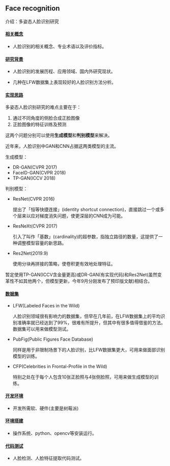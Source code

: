 ## Face recognition

介绍：多姿态人脸识别研究

#### [相关概念](./doc/concept.md)

- 人脸识别的相关概念、专业术语以及评价指标。

#### [研究背景](./doc/background.md)

- 人脸识别的发展历程、应用领域、国内外研究现状。

- 几种在LFW数据集上表现较好的人脸识别方法分析。

#### [实现思路](doc/TP_GAN+Res2Net.md)

多姿态人脸识别研究的难点主要在于：

1. 通过不同角度的侧脸合成正脸图像
2. 正脸图像的特征训练及预测

这两个问题分别可以使用**生成模型**和**判别模型**来解决。

近年来，人脸识别中GAN和CNN占据这两类模型的主流。

生成模型：

- DR-GAN(CVPR 2017)
- FaceID-GAN(CVPR 2018)
- TP-GAN(ICCV 2018)

判别模型：

- ResNet(CVPR 2016)

  提出了「恒等快捷连接」(identity shortcut connection)，直接跳过一个或多个层来以应对梯度消失问题，使更深层的CNN成为可能。

- ResNeXt(CVPR 2017)

  引入了叫作「基数」(cardinality)的超参数，指独立路径的数量，这提供了一种调整模型容量的新思路。

- Res2Net(2019.9)

  使用分块再拼接的策略，使卷积更有效地处理特征。

暂定使用TP-GAN(ICCV含金量更高)或DR-GAN(有实现代码)和Res2Net(虽然变革性不如其他两个，但模型更新，今年9月分刚发布了预印版文献)相结合。

#### [数据集](./doc/dataset.md)

- LFW(Labeled Faces in the Wild)

  人脸识别领域很有影响力的数据集，但早在几年前，在LFW数据集上的平均识别准确率就已经达到了99%，很难有所提升，但其中有很多值得借鉴的方法。数据集可以用来做模型测试。

- PubFig(Public Figures Face Database)

  同样是用于非限制场景下的人脸识别，比LFW数据集更大，可用来做面部识别模型的训练。

- CFP(Celebrities in Frontal-Profile in the Wild)

  特别之处在于每个人包含10张正脸照与4张侧脸照，可用来做生成模型的训练。

#### [开发环境](doc/dev_setting.md)

- 开发所需软、硬件(主要是树莓派)

#### [环境搭建](doc/setting_up.md)

- 操作系统、python、opencv等安装运行。

#### [代码测试](doc/test.md)

- 人脸检测、人脸特征提取代码测试。